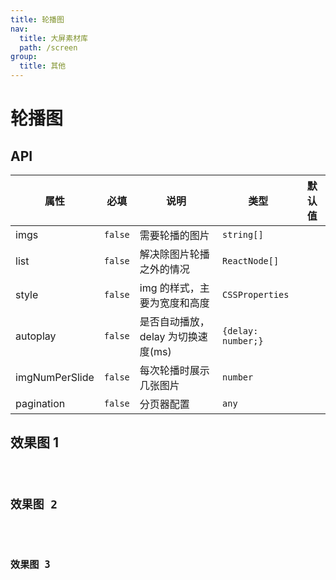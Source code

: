 ```yaml
---
title: 轮播图
nav:
  title: 大屏素材库
  path: /screen
group:
  title: 其他
---
```


# 轮播图

## API

| 属性           | 必填    | 说明                               | 类型               | 默认值 |
| -------------- | ------- | ---------------------------------- | ------------------ | ------ |
| imgs           | `false` | 需要轮播的图片                     | `string[]`         |        |
| list           | `false` | 解决除图片轮播之外的情况           | `ReactNode[]`      |        |
| style          | `false` | img 的样式，主要为宽度和高度       | `CSSProperties`    |        |
| autoplay       | `false` | 是否自动播放，delay 为切换速度(ms) | `{delay: number;}` |        |
| imgNumPerSlide | `false` | 每次轮播时展示几张图片             | `number`           |        |
| pagination     | `false` | 分页器配置                         | `any`              |        |

## 效果图 1

<code src="../../../example/SwiperDemo/demo1.tsx" background="#040727">

## 效果图 2

<code src="../../../example/SwiperDemo/demo2.tsx" background="#040727">

## 效果图 3

<code src="../../../example/SwiperDemo/demo3.tsx" background="#040727">
